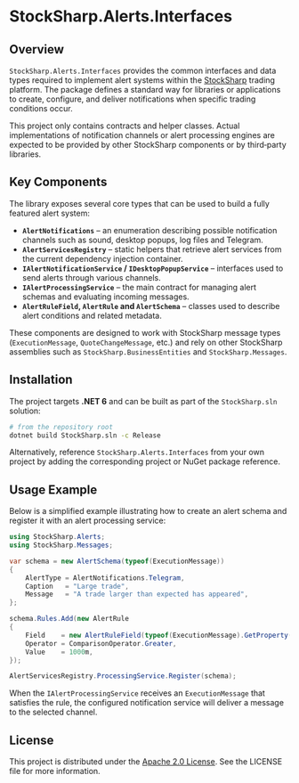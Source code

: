 # StockSharp.Alerts.Interfaces

## Overview

`StockSharp.Alerts.Interfaces` provides the common interfaces and data types required to implement alert systems within the [StockSharp](https://stocksharp.com) trading platform. The package defines a standard way for libraries or applications to create, configure, and deliver notifications when specific trading conditions occur.

This project only contains contracts and helper classes. Actual implementations of notification channels or alert processing engines are expected to be provided by other StockSharp components or by third‑party libraries.

## Key Components

The library exposes several core types that can be used to build a fully featured alert system:

- **`AlertNotifications`** – an enumeration describing possible notification channels such as sound, desktop popups, log files and Telegram.
- **`AlertServicesRegistry`** – static helpers that retrieve alert services from the current dependency injection container.
- **`IAlertNotificationService` / `IDesktopPopupService`** – interfaces used to send alerts through various channels.
- **`IAlertProcessingService`** – the main contract for managing alert schemas and evaluating incoming messages.
- **`AlertRuleField`, `AlertRule` and `AlertSchema`** – classes used to describe alert conditions and related metadata.

These components are designed to work with StockSharp message types (`ExecutionMessage`, `QuoteChangeMessage`, etc.) and rely on other StockSharp assemblies such as `StockSharp.BusinessEntities` and `StockSharp.Messages`.

## Installation

The project targets **.NET 6** and can be built as part of the `StockSharp.sln` solution:

```bash
# from the repository root
dotnet build StockSharp.sln -c Release
```

Alternatively, reference `StockSharp.Alerts.Interfaces` from your own project by adding the corresponding project or NuGet package reference.

## Usage Example

Below is a simplified example illustrating how to create an alert schema and register it with an alert processing service:

```csharp
using StockSharp.Alerts;
using StockSharp.Messages;

var schema = new AlertSchema(typeof(ExecutionMessage))
{
    AlertType = AlertNotifications.Telegram,
    Caption   = "Large trade",
    Message   = "A trade larger than expected has appeared",
};

schema.Rules.Add(new AlertRule
{
    Field    = new AlertRuleField(typeof(ExecutionMessage).GetProperty(nameof(ExecutionMessage.TradePrice))),
    Operator = ComparisonOperator.Greater,
    Value    = 1000m,
});

AlertServicesRegistry.ProcessingService.Register(schema);
```

When the `IAlertProcessingService` receives an `ExecutionMessage` that satisfies the rule, the configured notification service will deliver a message to the selected channel.

## License

This project is distributed under the [Apache 2.0 License](../LICENSE). See the LICENSE file for more information.

